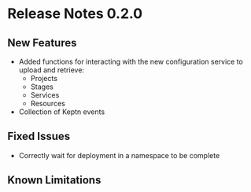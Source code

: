 # Release Notes 0.2.0

## New Features
- Added functions for interacting with the new configuration service to upload and retrieve:
    - Projects
    - Stages
    - Services
    - Resources
- Collection of Keptn events

## Fixed Issues
- Correctly wait for deployment in a namespace to be complete

## Known Limitations

